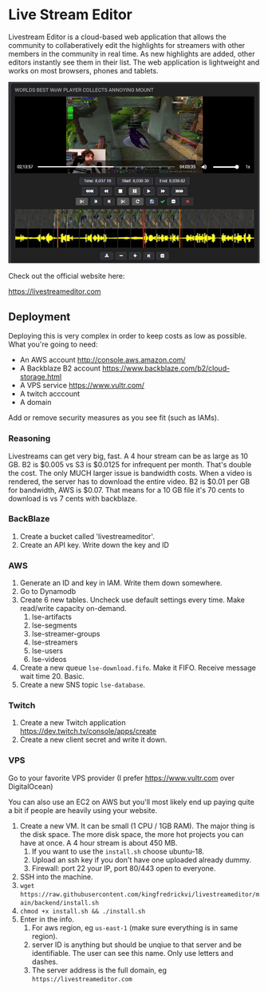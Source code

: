 
# Live Stream Editor

Livestream Editor is a cloud-based web application that allows the community to collaberatively edit the highlights for streamers with other members in the community in real time. As new highlights are added, other editors instantly see them in their list. The web application is lightweight and works on most browsers, phones and tablets.

![Overview Image](https://github.com/kingfredrickvi/livestreameditor/blob/main/backend/static_images/home1.jpg)

Check out the official website here:

https://livestreameditor.com

## Deployment

Deploying this is very complex in order to keep costs as low as possible. What you're going to need:

* An AWS account http://console.aws.amazon.com/
* A Backblaze B2 account https://www.backblaze.com/b2/cloud-storage.html
* A VPS service https://www.vultr.com/
* A twitch acccount
* A domain

Add or remove security measures as you see fit (such as IAMs).

### Reasoning

Livestreams can get very big, fast. A 4 hour stream can be as large as 10 GB. B2 is $0.005 vs S3 is $0.0125 for infrequent per month. That's double the cost. The only MUCH larger issue is bandwidth costs. When a video is rendered, the server has to download the entire video. B2 is $0.01 per GB for bandwidth, AWS is $0.07. That means for a 10 GB file it's 70 cents to download is vs 7 cents with backblaze.

### BackBlaze

1. Create a bucket called 'livestreameditor'. 
1. Create an API key. Write down the key and ID

### AWS

1. Generate an ID and key in IAM. Write them down somewhere.
1. Go to Dynamodb
1. Create 6 new tables. Uncheck use default settings every time. Make read/write capacity on-demand.
    1. lse-artifacts
    1. lse-segments
    1. lse-streamer-groups
    1. lse-streamers
    1. lse-users
    1. lse-videos
1. Create a new queue `lse-download.fifo`. Make it FIFO. Receive message wait time 20. Basic. 
1. Create a new SNS topic `lse-database`.

### Twitch

1. Create a new Twitch application https://dev.twitch.tv/console/apps/create
1. Create a new client secret and write it down.

### VPS

Go to your favorite VPS provider (I prefer https://www.vultr.com over DigitalOcean)

You can also use an EC2 on AWS but you'll most likely end up paying quite a bit if people are heavily using your website.

1. Create a new VM. It can be small (1 CPU / 1GB RAM). The major thing is the disk space. The more disk space, the more hot projects you can have at once. A 4 hour stream is about 450 MB. 
    1. If you want to use the `install.sh` choose ubuntu-18. 
    1. Upload an ssh key if you don't have one uploaded already dummy.
    1. Firewall: port 22 your IP, port 80/443 open to everyone.
1. SSH into the machine.
1. `wget https://raw.githubusercontent.com/kingfredrickvi/livestreameditor/main/backend/install.sh`
1. `chmod +x install.sh && ./install.sh`
1. Enter in the info.
    1. For aws region, eg `us-east-1` (make sure everything is in same region).
    1. server ID is anything but should be unqiue to that server and be identifiable. The user can see this name. Only use letters and dashes.
    1. The server address is the full domain, eg `https://livestreameditor.com`